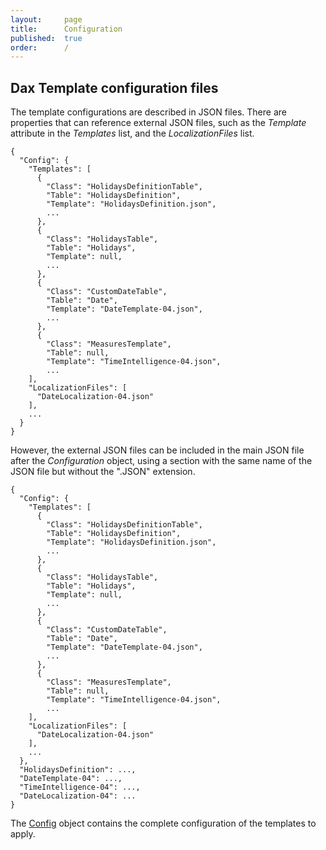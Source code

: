 ```yaml
---
layout:     page
title:      Configuration
published:  true
order:      /
---
```


## Dax Template configuration files

The template configurations are described in JSON files. There are properties that can reference external JSON files, such as the *Template* attribute in the *Templates* list, and the *LocalizationFiles* list.
~~~
{
  "Config": {
    "Templates": [
      {
        "Class": "HolidaysDefinitionTable",
        "Table": "HolidaysDefinition",
        "Template": "HolidaysDefinition.json",
        ...
      },
      {
        "Class": "HolidaysTable",
        "Table": "Holidays",
        "Template": null,
        ...
      },
      {
        "Class": "CustomDateTable",
        "Table": "Date",
        "Template": "DateTemplate-04.json",
        ...
      },
      {
        "Class": "MeasuresTemplate",
        "Table": null,
        "Template": "TimeIntelligence-04.json",
        ...
    ],
    "LocalizationFiles": [
      "DateLocalization-04.json"
    ],
    ...
  }
}
~~~

However, the external JSON files can be included in the main JSON file after the *Configuration* object, using a section with the same name of the JSON file but without the ".JSON" extension.

~~~
{
  "Config": {
    "Templates": [
      {
        "Class": "HolidaysDefinitionTable",
        "Table": "HolidaysDefinition",
        "Template": "HolidaysDefinition.json",
        ...
      },
      {
        "Class": "HolidaysTable",
        "Table": "Holidays",
        "Template": null,
        ...
      },
      {
        "Class": "CustomDateTable",
        "Table": "Date",
        "Template": "DateTemplate-04.json",
        ...
      },
      {
        "Class": "MeasuresTemplate",
        "Table": null,
        "Template": "TimeIntelligence-04.json",
        ...
    ],
    "LocalizationFiles": [
      "DateLocalization-04.json"
    ],
    ...
  },
  "HolidaysDefinition": ...,
  "DateTemplate-04": ...,
  "TimeIntelligence-04": ...,
  "DateLocalization-04": ...
}
~~~

The [Config](./configuration/config.md) object contains the complete configuration of the templates to apply.